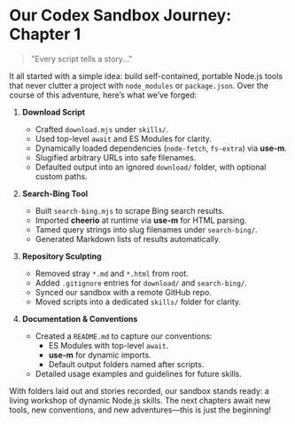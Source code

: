 # Our Codex Sandbox Journey: Chapter 1
> "Every script tells a story..."

It all started with a simple idea: build self-contained, portable Node.js tools that never clutter a project with `node_modules` or `package.json`. Over the course of this adventure, here’s what we’ve forged:

1. **Download Script**
   - Crafted `download.mjs` under `skills/`.
   - Used top-level `await` and ES Modules for clarity.
   - Dynamically loaded dependencies (`node-fetch`, `fs-extra`) via **use-m**.
   - Slugified arbitrary URLs into safe filenames.
   - Defaulted output into an ignored `download/` folder, with optional custom paths.

2. **Search-Bing Tool**
   - Built `search-bing.mjs` to scrape Bing search results.
   - Imported **cheerio** at runtime via **use-m** for HTML parsing.
   - Tamed query strings into slug filenames under `search-bing/`.
   - Generated Markdown lists of results automatically.

3. **Repository Sculpting**
   - Removed stray `*.md` and `*.html` from root.
   - Added `.gitignore` entries for `download/` and `search-bing/`.
   - Synced our sandbox with a remote GitHub repo.
   - Moved scripts into a dedicated `skills/` folder for clarity.

4. **Documentation & Conventions**
   - Created a `README.md` to capture our conventions:
     - ES Modules with top-level `await`.
     - **use-m** for dynamic imports.
     - Default output folders named after scripts.
   - Detailed usage examples and guidelines for future skills.

With folders laid out and stories recorded, our sandbox stands ready: a living workshop of dynamic Node.js skills. The next chapters await new tools, new conventions, and new adventures—this is just the beginning!
